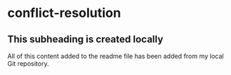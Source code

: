 # conflict-resolution

## This subheading is created locally

  All of this content added to the readme file has been added from my local Git repository.
